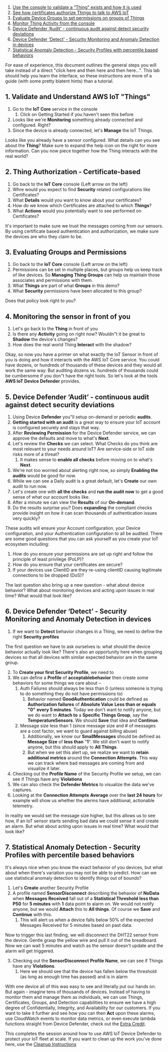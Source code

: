 1. [Use the console to validate a “Thing” exists and how it is used](#1-validate-and-understand-aws-iot-things)
2. [See how certificates authorize Things to talk to AWS IoT](#2-thing-authorization---certificate-based)
3. [Evaluate Device Groups to set permissions on groups of Things](#3-evaluating-groups-and-permissions)
4. [Monitor Thing Activity from the console](#4-monitoring-the-sensor-in-front-of-you)
5. [Device Defender ‘Audit’ - continuous audit against detect security deviations](#5-Device-Defender-Audit---continuous-audit-against-detect-security-deviations)
6. [Device Defender ‘Detect’ - Security Monitoring and Anomaly Detection in devices](#6-Device-Defender-Detect---Security-Monitoring-and-Anomaly-Detection-in-devices)
7. [Statistical Anomaly Detection - Security Profiles with percentile based behaviors](#7-Statistical-Anomaly-Detection---Security-Profiles-with-percentile-based-behaviors)

For ease of experience, this document outlines the general steps you will take instead of a direct "click here and then here and then here...". This lab should help you learn the interface, so these instructions are more of a guide (with some pretty blatent hints) than a tutorial. 

## 1. Validate and Understand AWS IoT "Things"
1. Go to the **IoT Core** service in the console
    1. Click on Getting Started if you haven't seen this before
2. Looks like we're **Monitoring** something already connected and configured. Right?
3. Since the device is already connected, let's **Manage** the IoT Things.

Looks like you already have a sensor configured. What details can you see about the **Thing**? Make sure to expand the help icon on the right for more information. Can you now piece together how the Thing interacts with the real world?

## 2. Thing Authorization - Certificate-based
1. Go back to the **IoT Core** console {Left arrow on the left}
2. Whre would you expect to find **Security** related configurations like Certificates?
3. What **Details** would you want to know about your certificates?
4. How do we know which Certificates are attached to which **Things**?
5. What **Actions** would you potentially want to see performed on Certificates?

It's important to make sure we trust the messages coming from our sensors. By using certificate based authentication and authorization, we make sure the devices are who they claim to be.

## 3. Evaluating Groups and Permissions

1. Go back to the **IoT Core** console {Left arrow on the left}
2. Permissions can be set in multiple places, but groups help us keep track of like devices. So **Managing Thing Groups** can help us maintain those associates and permissions with them.
3. What **Things** are part of what **Groups** in this demo?
4. What **Security** permissions have been allocated to this group?

Does that policy look right to you?

## 4. Monitoring the sensor in front of you

1. Let's go back to the **Thing** in front of you
2. Is there any **Activity** going on right now? Wouldn"t it be great to **Shadow** the device's changes?
3. How does the real world Thing **Interact** with the shadow?

Okay, so now you have a primer on what exactly the IoT Sensor in front of you is doing and how it interacts with the AWS IoT Core service. You could have dozens, or hundreds of thousands of these devices and they would all work the same way. But auditing dozens vs. hundreds of thousands could be cumbersome if you don"t have the right tools. So let's look at the tools **AWS IoT Device Defender** provides.

## 5. Device Defender ‘Audit’ - continuous audit against detect security deviations

1. Using Device **Defender** you"ll setup on-demand or periodic **audits**.
2. **Getting started with an audit** is a great way to ensure your IoT account is configured securely and stays that way.
3. After **Reviewing Permission** for the Device Defender service, we can approve the defaults and move to what's **Next**.
4. Let's review the **Checks** we can select. What Checks do you think are most relevant to your needs around IoT? Are service-side or IoT side risks more of a threat?
    1. It makes sense to **enable all checks** before moving on to what's **Next**.
5. We're not too worried about alerting right now, so simply **Enabling the audits** would be good for now.
6. While we can see a Daily audit is a great default, let's **Create** our own audit to run now.
7. Let's create one with **all the checks** and **run the audit now** to get a good sense of what our account looks like.
8. After a minute we can view the **Results** of our **On-demand**. 
9. Do the results surprise you? Does **expanding** the compliant checks provide insight on how it can scan thousands of authentication issues very quickly?

These audits will ensure your Account configuration, your Device configuration, and your Authentication configuration to all be audited. There are some good questions that you can ask yourself as you create your IoT ecosystem including:
1. How do you ensure your permissions are set up right and follow the principle of least privilege (PoLP)?
2. How do you ensure that your certificates are secure?
3. If your devices use ClientID are they re-using clientID causing legitimate connections to be dropped (DoS)?

The last question also bring up a new question - what about device behavior? What about monitoring devices and acting upon issues in real time? What would that look like?

## 6. Device Defender ‘Detect’ - Security Monitoring and Anomaly Detection in devices

1. If we want to **Detect** behavior changes in a Thing, we need to define the right **Security profiles**

The first question we have to ask ourselves is: what should the device behavior actually look like? There's also an opportunity here  when grouping devices so that all devices with similar expected behavior are in the same group.

2. To **Create your first Security Profile**, we need to 
3. We can define a **Profile** of **acceptablebehavior** then create some behaviors for some things we care about – 
    1. Auth Failures should always be less than 0 (unless someone is trying to do something they do not have permissions to)
        1. Behavior named **GoodAuthentication** could be defined as **Authorization failures** of **Absolute Value** **Less than or equals** **"0"** **every 5 minutes**. Today we don't want to notify anyone, but we do want to **Attach to** a **Specific Things Group**, say the **TemperatureSensors**. We should **Save** that idea and **Continue**.
    2. Message size less than 1 (since message size and # of messages are a cost factor, we want to guard against billing abuse) 
        1. Additionally, we know our **SmallMessages** should be defined as **Message Size** of **less than** "**1**". We still don't want to notify anyone, but this should apply to **All Things**.
        2. But when we set this alert up, we realize we want to **retain additional metrics** around the **Connection Attempts**. This way we can track where bad messages are coming from and visualize it later.
4. Checking out the **Profile Name** of the Security Profile we setup, we can see if Things have any **Violations**
5. We can also check the **Defender Metrics** to visualize the data we've captures.
6. Looking at the **Connection Attempts** **Average** over the **last 24 hours** for example will show us whether the alerms have additional, actionable telemetry.

In reality we would set the message size higher, but this allows us to see how, if an IoT sensor starts sending bad data we could sense it and create an alarm. But what about acting upon issues in real time? What would that look like?

## 7. Statistical Anomaly Detection - Security Profiles with percentile based behaviors  

It's always nice when you know the exact behavior of you devices, but what about when there's variation you may not be able to predict. How can we use statistical anomaly detection to identify things out of bounds?

1. Let's **Create** another Security Profile
2. A profile named **SensorDisconnect** describing the behavior of **NoData** when **Messages Received** fall out of a **Statistical Threshold** **less than** **P50** for **5 minutes** with **1** data point to alarm on. We would not notify anyone, but we would **Attach** this to **All things**. Of course we **Save** and **Continue** with this.
    1. This will alert us when a device falls below 50% of the expected Messages Received for 5 minutes based on past data.

Now to trigger this last finding, we will disconnect the DHT22 sensor from the device. Gentle grasp the yellow wire and pull it out of the breadboard. Now we can wait 5 minutes and watch as the sensor doesn't update and the alarm will get triggered.

3. Checking out the **SensorDisconnect** **Profile Name**, we can see if Things have any **Violations**.
    1. Here we should see that the device has fallen below the threshold (as long as enough time has passed) and is in alarm

With one device all of this was easy to see and literally put our hands on. But again - imagine tens of thousands of devices. Instead of having to monitor them and manage them as individuals, we can use Things, Certificates, Groups, and Detection capabilities to ensure we have a high degree of Confidentially, Integrity, and Availability for our customers. If you want to take it further and see how you can then **Act** upon these alarms, use CloudWatch events to monitor data metrics, or even execute lambda functions straight from Device Defender, check out the [Extra Credit](extra-credit.md).

This completes the session around how to use AWS IoT Device Defender to protect your IoT fleet at scale. If you want to clean up the work you've done here, use the [Cleanup Instructions](../Clean%20up.md)
